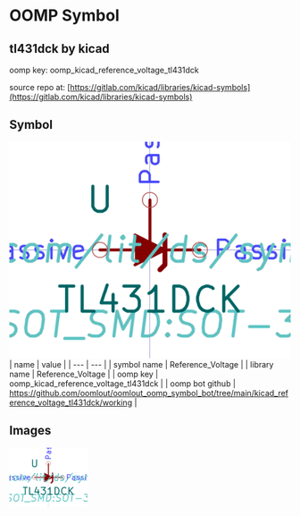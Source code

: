 # OOMP Symbol  
## tl431dck  by kicad  
  
oomp key: oomp_kicad_reference_voltage_tl431dck  
  
source repo at: [https://gitlab.com/kicad/libraries/kicad-symbols](https://gitlab.com/kicad/libraries/kicad-symbols)  
## Symbol  
  
[![working.png](working_600.png)](working.png)  
| name | value | 
| --- | --- | 
| symbol name | Reference_Voltage | 
| library name | Reference_Voltage | 
| oomp key | oomp_kicad_reference_voltage_tl431dck | 
| oomp bot github | https://github.com/oomlout/oomlout_oomp_symbol_bot/tree/main/kicad_reference_voltage_tl431dck/working | 
## Images  
  
[![working.png](working_140.png)](working.png)  
